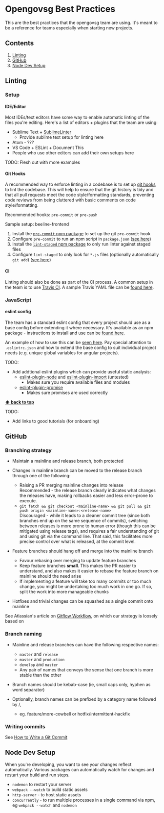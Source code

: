 # Opengovsg Best Practices

This are the best practices that the opengovsg team are using. It's meant to be a reference for teams especially when starting new projects.

## Contents

1. [Linting](#linting)
1. [GitHub](#github)
1. [Node Dev Setup](#node-dev-setup)

## Linting

### Setup

#### IDE/Editor

Most IDEs/text editors have some way to enable automatic linting of the files you're editing. Here's a list of editors + plugins that the team are using:

* Sublime Text + [SublimeLinter](https://github.com/SublimeLinter/SublimeLinter)
  * Provide sublime text setup for linting here
* Atom - ???
* VS Code + ESLint + Document This
* People who use other editors can add their own setups here

TODO: Flesh out with more examples

#### Git Hooks

A recommended way to enforce linting in a codebase is to set up [git hooks](https://git-scm.com/book/gr/v2/Customizing-Git-Git-Hooks) to lint the codebase. This will help to ensure that the git history is tidy and that all pull requests meet the code style/formatting standards, preventing code reviews from being cluttered with basic comments on code style/formatting.

Recommended hooks: `pre-commit` or `pre-push`

Sample setup: beeline-frontend

1. Install the [`pre-commit` npm package](https://www.npmjs.com/package/pre-commit) to set up the git `pre-commit` hook
1. Configure `pre-commit` to run an npm script in `package.json` ([see here](https://github.com/datagovsg/beeline-frontend/blob/715d478db76a903f1534157228539a8bdde9e032/package.json#L163-L165))
1. Install the [`lint-staged` npm package](https://www.npmjs.com/package/lint-staged) to only run linter against staged files
1. Configure `lint-staged` to only look for `*.js` files (optionally automatically `git add`) ([see here](https://github.com/datagovsg/beeline-frontend/blob/715d478db76a903f1534157228539a8bdde9e032/package.json#L166-L171))

#### CI

Linting should also be done as part of the CI process. A common setup in the team is to use [Travis CI](https://docs.travis-ci.com/user/getting-started/). A sample Travis YAML file can be [found here](/linting/.travis.yml).

### JavaScript

#### eslint config

The team has a standard eslint config that every project should use as a base config before extending it where necessary. It's available as an npm package - instructions to install and use can be [found here](https://www.npmjs.com/package/@opengovsg/eslint-config-opengovsg).

An example of how to use this can be [seen here](https://github.com/datagovsg/beeline-frontend/pull/658/commits/25704f0a0e0ced181923667dee6742eb4937bf02). Pay special attention to `.eslintrc.json` and how to extend the base config to suit individual project needs (e.g. unique global variables for angular projects).

TODO:
* Add addtional eslint plugins which can provide useful static analysis:
  * [eslint-plugin-node](https://www.npmjs.com/package/eslint-plugin-node) and [eslint-plugin-import](https://github.com/benmosher/eslint-plugin-import) (untested)
    * Makes sure you require available files and modules
  * [eslint-plugin-promise](https://www.npmjs.com/package/eslint-plugin-promise)
    * Makes sure promises are used correctly

**[⬆ back to top](#contents)**


TODO:
* Add links to good tutorials (for onboarding)

## GitHub

### Branching strategy
* Maintain a mainline and release branch, both protected
* Changes in mainline branch can be moved to the release branch through one of the following:
  * Raising a PR merging mainline changes into release  
    Recommended - the release branch clearly indicates what changes the releases
    have, making rollbacks easier and less error-prone to execute.
  * `git fetch && git checkout <mainline-name> && git pull && git push origin <mainline-name>:<release-name>`  
    Discouraged - while it leads to a cleaner commit tree (since both branches end up on the 
    same sequence of commits), switching between releases is more prone to human error 
    (though this can be mitigated using release tags), and requires a fair understanding of git 
    and using git via the command line. That said, this facilitates more precise control over
    what is released, at the commit level.
    
* Feature branches should hang off and merge into the mainline branch
  * Favour rebasing over merging to update feature branches
  * Keep feature branches **small**. This makes the PR easier to understand,
    and also makes it easier to rebase the feature branch on mainline should
    the need arise
  * If implementing a feature will take too many commits or too much change, 
    you might be undertaking too much work in one go. If so, split the work
    into more manageable chunks

* Hotfixes and trivial changes can be squashed as a single commit onto mainline

See Atlassian's article on [Gitflow Workflow](https://www.atlassian.com/git/tutorials/comparing-workflows/gitflow-workflow), on which our strategy is loosely based on

### Branch naming

* Mainline and release branches can have the following respective names:
  * `master` and `release`
  * `master` and `production`
  * `develop` and `master`
  * Any pair of names that conveys the sense that one branch is more stable
    than the other

* Branch names should be kebab-case (ie, small caps only, hyphen as word separator)
* Optionally, branch names can be prefixed by a category name followed by /, 
  * eg. feature/more-cowbell or hotfix/intermittent-hackfix

### Writing commits
See [How to Write a Git Commit](https://chris.beams.io/posts/git-commit/)

## Node Dev Setup

When you're developing, you want to see your changes reflect automatically. 
Various packages can automatically watch for changes and restart your build and run steps.

* `nodemon` to restart your server
* `webpack --watch` to build static assets 
* `http-server` - to host static assets
* `concurrently` - to run multiple processes in a single command via npm, eg `webpack --watch` and `nodemon`
